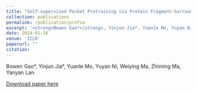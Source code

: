 ```yaml
---
title: "Self-supervised Pocket Pretraining via Protein Fragment-Surroundings Alignment"
collection: publications
permalink: /publication/profsa
excerpt: '<strong>Bowen Gao*</strong>, Yinjun Jia*, Yuanle Mo, Yuyan Ni, Weiying Ma, Zhiming Ma, Yanyan Lan'
date: 2024-01-16
venue: 'ICLR'
paperurl: ""
citation: 
---
```


Bowen Gao*, Yinjun Jia*, Yuanle Mo, Yuyan Ni, Weiying Ma, Zhiming Ma, Yanyan Lan

<!-- Generating desirable molecular structures in 3D is a fundamental problem for drug discovery. Despite the considerable progress we have achieved, existing methods usually generate molecules in atom resolution and ignore intrinsic local structures such as rings, which leads to poor quality in generated structures, especially when generating large molecules. Fragment-based molecule generation is a promising strategy, however, it is nontrivial to be adapted for 3D non-autoregressive generations because of the combinational optimization problems. In this paper, we utilize a coarse-to-fine strategy to tackle this problem, in which a Hierarchical Diffusion-based model (i.e.~HierDiff) is proposed to preserve the validity of local segments without relying on autoregressive modeling. Specifically, HierDiff first generates coarse-grained molecule geometries via an equivariant diffusion process, where each coarse-grained node reflects a fragment in a molecule. Then the coarse-grained nodes are decoded into fine-grained fragments by a message-passing process and a newly designed iterative refined sampling module. Lastly, the fine-grained fragments are then assembled to derive a complete atomic molecular structure. Extensive experiments demonstrate that HierDiff consistently improves the quality of molecule generation over existing methods -->

[Download paper here](https://arxiv.org/pdf/2310.07229.pdf)


